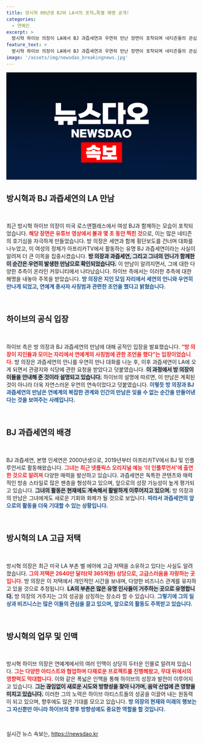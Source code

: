 ```yaml
---
title: 방시혁 00년생 BJ와 LA서의 포착…특별 해명 공개!
categories:
  - 연예인
excerpt: >
  방시혁 하이브 의장이 LA에서 BJ 과즙세연과 우연히 만난 장면이 포착되며 네티즌들의 관심이 집중됐다. 하이브는 이들의 만남이 지인 모임에서의 우연이라고 설명, 의외의 조우에 대한 궁금증을 키우고 있다.
feature_text: >
  방시혁 하이브 의장이 LA에서 BJ 과즙세연과 우연히 만난 장면이 포착되며 네티즌들의 관심이 집중됐다. 하이브는 이들의 만남이 지인 모임에서의 우연이라고 설명, 의외의 조우에 대한 궁금증을 키우고 있다.
image: '/assets/img/newsdao_breakingnews.jpg'
---
```


<p><img src="/assets/img/newsdao_breakingnews.jpg" alt="cryptoinkorea 속보" /></p>

<h2 data-ke-size="size26">방시혁과 BJ 과즙세연의 LA 만남</h2>

<p data-ke-size="size16">&nbsp;</p>

<p>최근 방시혁 하이브 의장이 미국 로스앤젤레스에서 여성 BJ과 함께하는 모습이 포착되었습니다. <b><span style="color: #ee2323;">해당 장면은 유튜브 영상에서 불과 몇 초 동안 찍힌 것</span></b>으로, 이는 많은 네티즌의 호기심을 자극하게 만들었습니다. 방 의장은 세연과 함께 횡단보도를 건너며 대화를 나누었고, 이 여성의 정체가 아프리카TV에서 활동하는 유명 BJ 과즙세연이라는 사실이 알려져 더 큰 이목을 집중시켰습니다. <b><span style="background-color: #21538527;">방 의장과 과즙세연, 그리고 그녀의 언니가 함께한 이 순간은 우연히 발생한 만남으로 확인되었습니다.</span></b> 이 만남이 알려지면서, 그에 대한 다양한 추측이 온라인 커뮤니티에서 나타났습니다. 하이브 측에서는 이러한 추측에 대한 해명을 내놓아 주목을 받았습니다. <b><span style="color: #1a5490;">방 의장은 지인 모임 자리에서 세연의 언니와 우연히 만나게 되었고, 연예계 종사자 사칭범과 관련한 조언을 했다고 밝혔습니다.</span></b></p>

<p data-ke-size="size16">&nbsp;</p>

<h2 data-ke-size="size26">하이브의 공식 입장</h2>

<p data-ke-size="size16">&nbsp;</p>

<p>하이브 측은 방 의장과 BJ 과즙세연의 만남에 대해 공적인 입장을 발표했습니다. <b><span style="color: #ee2323;">“방 의장이 지인들과 모이는 자리에서 연예계의 사칭범에 관한 조언을 했다”는 입장이었습니다.</span></b> 방 의장은 과즙세연의 언니를 우연히 만나 대화를 나눈 후, 이후 과즙세연이 LA에 오게 되면서 관광지와 식당에 관한 요청을 받았다고 덧붙였습니다. <b><span style="background-color: #21538527;">이 과정에서 방 의장이 이들을 안내해 준 것이라 설명되고 있습니다.</span></b> 하이브의 설명에 따르면, 이 만남은 계획된 것이 아니라 더욱 자연스러운 우연의 연속이었다고 덧붙였습니다. <b><span style="color: #1a5490;">이렇듯 방 의장과 BJ 과즙세연의 만남은 연예계의 복잡한 관계와 인간의 만남은 잊을 수 없는 순간을 만들어낸다는 것을 보여주는 사례입니다.</span></b></p>

<p data-ke-size="size16">&nbsp;</p>

<h2 data-ke-size="size26">BJ 과즙세연의 배경</h2>

<p data-ke-size="size16">&nbsp;</p>

<p>BJ 과즙세연, 본명 인세연은 2000년생으로, 2019년부터 아프리카TV에서 BJ 및 인플루언서로 활동해왔습니다. <b><span style="color: #ee2323;">그녀는 최근 넷플릭스 오리지널 예능 ‘더 인플루언서’에 출연한 것으로 알려져</span></b> 다양한 매력을 발산하고 있습니다. 과즙세연은 독특한 콘텐츠와 매력적인 방송 스타일로 많은 팬층을 형성하고 있으며, 앞으로의 성장 가능성이 높게 평가되고 있습니다. <b><span style="background-color: #21538527;">그녀의 활동은 현재에도 계속해서 활발하게 이루어지고 있으며.</span></b> 방 의장과의 만남은 그녀에게도 새로운 기회와 화제가 될 것으로 보입니다. <b><span style="color: #1a5490;">따라서 과즙세연의 앞으로의 활동을 더욱 기대할 수 있는 상황입니다.</span></b></p>

<p data-ke-size="size16">&nbsp;</p>

<h2 data-ke-size="size26">방시혁의 LA 고급 저택</h2>

<p data-ke-size="size16">&nbsp;</p>

<p>방시혁 의장은 최근 미국 LA 부촌 벨 에어에 고급 저택을 소유하고 있다는 사실도 알려졌습니다. <b><span style="color: #ee2323;">그의 저택은 2640만 달러(약 365억원) 상당으로, 고급스러움을 자랑하는 곳입니다.</span></b> 방 의장은 이 저택에서 개인적인 시간을 보내며, 다양한 비즈니스 관계를 유지하고 있을 것으로 추정됩니다. <b><span style="background-color: #21538527;">LA의 부촌은 많은 유명 인사들이 거주하는 곳으로 유명합니다.</span></b> 방 의장의 거주지는 그의 성공을 상징하는 장소라 할 수 있습니다. <b><span style="color: #1a5490;">그렇기에 그의 일상과 비즈니스는 많은 이들의 관심을 끌고 있으며, 앞으로의 활동도 주목받고 있습니다.</span></b></p>

<p data-ke-size="size16">&nbsp;</p>

<h2 data-ke-size="size26">방시혁의 업무 및 인맥</h2>

<p data-ke-size="size16">&nbsp;</p>

<p>방시혁 하이브 의장은 연예계에서의 여러 인맥이 상당히 두터운 인물로 알려져 있습니다. <b><span style="color: #ee2323;">그는 다양한 아티스트와 협업하며 다채로운 프로젝트를 진행해왔고, 무대 뒤에서의 영향력도 막대합니다.</span></b> 이와 같은 폭넓은 인맥을 통해 하이브의 성장과 발전이 이루어지고 있습니다. <b><span style="background-color: #21538527;">그는 끊임없이 새로운 시도와 방향성을 찾아 나가며, 음악 산업에 큰 영향을 미치고 있습니다.</span></b> 이러한 그의 노력은 하이브 아티스트들의 성공을 이끌어 내는 원동력이 되고 있으며, 향후에도 많은 기대를 모으고 있습니다. <b><span style="color: #1a5490;">방 의장의 현재와 미래의 행보는 그 자신뿐만 아니라 하이브의 향후 방향성에도 중요한 역할을 할 것입니다.</span></b></p>

<p data-ke-size="size16">&nbsp;</p>
실시간 뉴스 속보는, <a href="https://newsdao.kr" rel="dofollow">https://newsdao.kr</a>


